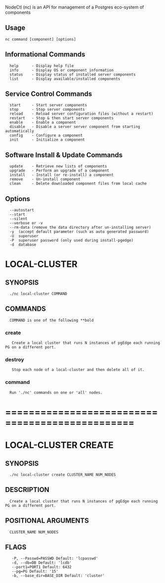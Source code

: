 
NodeCtl (nc) is an API for management of a Postgres eco-system of components

## Usage ##
```
nc command [component] [options]
```

## Informational Commands ################################################
```
  help      - Display help file
  info      - Display OS or component information
  status    - Display status of installed server components
  list      - Display available/installed components 
```

## Service Control Commands ##############################################
```
  start     - Start server components
  stop      - Stop server components
  reload    - Reload server configuration files (without a restart)
  restart   - Stop & then start server components
  enable    - Enable a component
  disable   - Disable a server server component from starting automatically
  config    - Configure a component
  init      - Initialize a component
```

## Software Install & Update Commands ####################################
```
  update    - Retrieve new lists of components
  upgrade   - Perform an upgrade of a component
  install   - Install (or re-install) a component  
  remove    - Un-install component   
  clean     - Delete downloaded component files from local cache
```

## Options ##############################################################
```
  --autostart
  --start
  --silent
  --verbose or -v
  --rm-data (remove the data directory after un-installing server)
  -y  (accept default parameter (such as auto generated password)
  -U  superuser
  -P  superuser password (only used during install-pgedge)
  -d  database
```


# LOCAL-CLUSTER

## SYNOPSIS
```
  ./nc local-cluster COMMAND
```

## COMMANDS 
```
  COMMAND is one of the following **bold
```

### create
```
   Create a local cluster that runs N instances of pgEdge each running PG on a different port.
```

### destroy
```
   Stop each node of a local-cluster and then delete all of it.
```

 ### command
```   
  Run './nc' commands on one or 'all' nodes.
```

# ================================================

# LOCAL-CLUSTER CREATE

## SYNOPSIS 
```  
  ./nc local-cluster create CLUSTER_NAME NUM_NODES
```

## DESCRIPTION 
```  
  Create a local cluster that runs N instances of pgEdge each running PG on a different port.
```

## POSITIONAL ARGUMENTS 
```  
  CLUSTER_NAME NUM_NODES
```

## FLAGS 
```-U, --User=USER Default: 'lcusr' 
   -P, --Passwd=PASSWD Default: 'lcpasswd' 
   -d, --db=DB Default: 'lcdb' 
   --port1=PORT1 Default: 6432 
   --pg=PG Default: '15' 
   -b, --base_dir=BASE_DIR Default: 'cluster'
```
